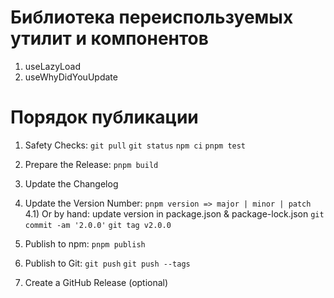 # Библиотека переиспользуемых утилит и компонентов

1. useLazyLoad
2. useWhyDidYouUpdate

# Порядок публикации 

1. Safety Checks:
```git pull```
```git status```
```npm ci```
```pnpm test```
2. Prepare the Release:
```pnpm build```
3. Update the Changelog
4. Update the Version Number:
```pnpm version => major | minor | patch```
4.1) Or by hand: update version in package.json & package-lock.json
```git commit -am '2.0.0'```
```git tag v2.0.0```
5. Publish to npm:
```pnpm publish```
6. Publish to Git:
```git push```
```git push --tags```

7. Create a GitHub Release (optional)
